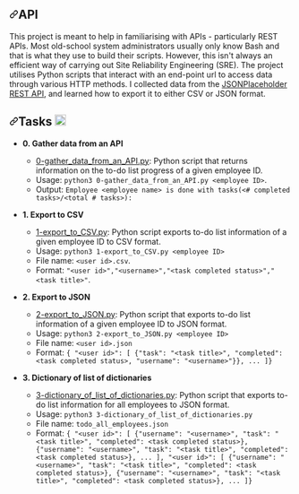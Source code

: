<div data-target="readme-toc.content" class="Box-body px-5 pb-5">
            <article class="markdown-body entry-content container-lg" itemprop="text"><h1 dir="auto"><a id="user-content-api" class="anchor" aria-hidden="true" href="#api"><svg class="octicon octicon-link" viewBox="0 0 16 16" version="1.1" width="16" height="16" aria-hidden="true"><path fill-rule="evenodd" d="M7.775 3.275a.75.75 0 001.06 1.06l1.25-1.25a2 2 0 112.83 2.83l-2.5 2.5a2 2 0 01-2.83 0 .75.75 0 00-1.06 1.06 3.5 3.5 0 004.95 0l2.5-2.5a3.5 3.5 0 00-4.95-4.95l-1.25 1.25zm-4.69 9.64a2 2 0 010-2.83l2.5-2.5a2 2 0 012.83 0 .75.75 0 001.06-1.06 3.5 3.5 0 00-4.95 0l-2.5 2.5a3.5 3.5 0 004.95 4.95l1.25-1.25a.75.75 0 00-1.06-1.06l-1.25 1.25a2 2 0 01-2.83 0z"></path></svg></a>API</h1>
<p dir="auto">This project is meant to help in familiarising with APIs - particularly REST APIs. Most old-school system administrators usually only know Bash and that is what they use to build their scripts. However, this isn't always an efficient way of carrying out Site Reliability Engineering (SRE). The project utilises Python scripts that interact with an end-point url to access data through various HTTP methods. I collected data from the
<a href="https://jsonplaceholder.typicode.com/" rel="nofollow">JSONPlaceholder REST API</a>, and learned how
to export it to either CSV or JSON format.</p>
<h2 dir="auto"><a id="user-content-tasks-page_with_curl" class="anchor" aria-hidden="true" href="#tasks-page_with_curl"><svg class="octicon octicon-link" viewBox="0 0 16 16" version="1.1" width="16" height="16" aria-hidden="true"><path fill-rule="evenodd" d="M7.775 3.275a.75.75 0 001.06 1.06l1.25-1.25a2 2 0 112.83 2.83l-2.5 2.5a2 2 0 01-2.83 0 .75.75 0 00-1.06 1.06 3.5 3.5 0 004.95 0l2.5-2.5a3.5 3.5 0 00-4.95-4.95l-1.25 1.25zm-4.69 9.64a2 2 0 010-2.83l2.5-2.5a2 2 0 012.83 0 .75.75 0 001.06-1.06 3.5 3.5 0 00-4.95 0l-2.5 2.5a3.5 3.5 0 004.95 4.95l1.25-1.25a.75.75 0 00-1.06-1.06l-1.25 1.25a2 2 0 01-2.83 0z"></path></svg></a>Tasks <g-emoji class="g-emoji" alias="page_with_curl" fallback-src="https://github.githubassets.com/images/icons/emoji/unicode/1f4c3.png"><img class="emoji" alt="page_with_curl" height="20" width="20" src="https://github.githubassets.com/images/icons/emoji/unicode/1f4c3.png"></g-emoji></h2>
<ul dir="auto">
<li>
<p dir="auto"><strong>0. Gather data from an API</strong></p>
<ul dir="auto">
<li><a href="/karllucas/alx-system_engineering-devops/blob/master/0x15-api/0-gather_data_from_an_API.py">0-gather_data_from_an_API.py</a>: Python script
that returns information on the to-do list progress of a given employee ID.</li>
<li>Usage: <code>python3 0-gather_data_from_an_API.py &lt;employee ID&gt;</code>.</li>
<li>Output: <code>Employee &lt;employee name&gt; is done with tasks(&lt;# completed tasks&gt;/&lt;total # tasks&gt;):</code></li>
</ul>
</li>
<li>
<p dir="auto"><strong>1. Export to CSV</strong></p>
<ul dir="auto">
<li><a href="/karllucas/alx-system_engineering-devops/blob/master/0x15-api/1-export_to_CSV.py">1-export_to_CSV.py</a>: Python script exports to-do list
information of a given employee ID to CSV format.</li>
<li>Usage: <code>python3 1-export_to_CSV.py &lt;employee ID&gt;</code></li>
<li>File name: <code>&lt;user id&gt;.csv</code>.</li>
<li>Format: <code>"&lt;user id&gt;","&lt;username&gt;","&lt;task completed status&gt;","&lt;task title&gt;"</code>.</li>
</ul>
</li>
<li>
<p dir="auto"><strong>2. Export to JSON</strong></p>
<ul dir="auto">
<li><a href="/karllucas/alx-system_engineering-devops/blob/master/0x15-api/2-export_to_JSON.py">2-export_to_JSON.py</a>: Python script that exports
to-do list information of a given employee ID to JSON format.</li>
<li>Usage: <code>python3 2-export_to_JSON.py &lt;employee ID&gt;</code></li>
<li>File name: <code>&lt;user id&gt;.json</code></li>
<li>Format: <code>{ "&lt;user id&gt;": [ {"task": "&lt;task title&gt;", "completed": &lt;task completed status&gt;, "username": "&lt;username&gt;"}}, ... ]}</code></li>
</ul>
</li>
<li>
<p dir="auto"><strong>3. Dictionary of list of dictionaries</strong></p>
<ul dir="auto">
<li><a href="/karllucas/alx-system_engineering-devops/blob/master/0x15-api/3-dictionary_of_list_of_dictionaries.py">3-dictionary_of_list_of_dictionaries.py</a>:
Python script that exports to-do list information for all employees to JSON format.</li>
<li>Usage: <code>python3 3-dictionary_of_list_of_dictionaries.py</code></li>
<li>File name: <code>todo_all_employees.json</code></li>
<li>Format: <code>{ "&lt;user id&gt;": [ {"username": "&lt;username&gt;", "task": "&lt;task title&gt;", "completed": &lt;task completed status&gt;}, {"username": "&lt;username&gt;", "task": "&lt;task title&gt;", "completed": &lt;task completed status&gt;}, ... ], "&lt;user id&gt;": [ {"username": "&lt;username&gt;", "task": "&lt;task title&gt;", "completed": &lt;task completed status&gt;}, {"username": "&lt;username&gt;", "task": "&lt;task title&gt;", "completed": &lt;task completed status&gt;}, ... ]}</code></li>
</ul>
</li>
</ul>
</article>
          </div>
